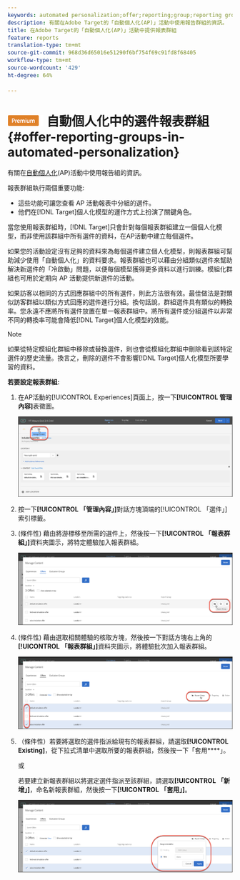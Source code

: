 ```yaml
---
keywords: automated personalization;offer;reporting;group;reporting group
description: 有關在Adobe Target的「自動個人化(AP)」活動中使用報告群組的資訊。
title: 在Adobe Target的「自動個人化(AP)」活動中提供報表群組
feature: reports
translation-type: tm+mt
source-git-commit: 968d36d65016e51290f6bf754f69c91fd8f68405
workflow-type: tm+mt
source-wordcount: '429'
ht-degree: 64%

---
```



# ![PREMIUM](/help/assets/premium.png) 自動個人化中的選件報表群組{#offer-reporting-groups-in-automated-personalization}

有關在[自動個人化](/help/c-activities/t-automated-personalization/automated-personalization.md)(AP)活動中使用報告組的資訊。

報表群組執行兩個重要功能:

* 這些功能可讓您查看 AP 活動報表中分組的選件。
* 他們在[!DNL Target]個人化模型的運作方式上扮演了關鍵角色。

當您使用報表群組時，[!DNL Target]只會針對每個報表群組建立一個個人化模型，而非使用該群組中所有選件的資料，在AP活動中建立每個選件。

如果您的活動設定沒有足夠的資料來為每個選件建立個人化模型，則報表群組可幫助減少使用「自動個人化」的資料要求。報表群組也可以藉由分組類似選件來幫助解決新選件的「冷啟動」問題，以便每個模型獲得更多資料以進行訓練。模組化群組也可用於定期向 AP 活動提供新選件的活動。

如果訪客以相同的方式回應群組中的所有選件，則此方法很有效。最佳做法是對類似訪客群組以類似方式回應的選件進行分組。換句話說，群組選件具有類似的轉換率。您永遠不應將所有選件放置在單一報表群組中。將所有選件或分組選件以非常不同的轉換率可能會降低[!DNL Target]個人化模型的效能。

>[!NOTE]
>
>如果從特定模組化群組中移除或替換選件，則也會從模組化群組中刪除看到該特定選件的歷史流量。換言之，刪除的選件不會影響[!DNL Target]個人化模型所要學習的資料。

**若要設定報表群組:**

1. 在AP活動的[!UICONTROL Experiences]頁面上，按一下&#x200B;**[!UICONTROL 管理內容]**&#x200B;表徵圖。

   ![](assets/ap_manage_content.png)

1. 按一下&#x200B;**[!UICONTROL 「管理內容」]**&#x200B;對話方塊頂端的[!UICONTROL 「選件」]索引標籤。
1. (條件性) 藉由將游標移至所需的選件上，然後按一下&#x200B;**[!UICONTROL 「報表群組」]**&#x200B;資料夾圖示，將特定體驗加入報表群組。

   ![](assets/ap_manage_content_2.png)

1. (條件性) 藉由選取相關體驗的核取方塊，然後按一下對話方塊右上角的&#x200B;**[!UICONTROL 「報表群組」]**&#x200B;資料夾圖示，將體驗批次加入報表群組。

   ![](assets/ap_manage_content_3.png)

1. （條件性）若要將選取的選件指派給現有的報表群組，請選取&#x200B;**[!UICONTROL Existing]**，從下拉式清單中選取所要的報表群組，然後按一下「套用&#x200B;****」。

   或

   若要建立新報表群組以將選定選件指派至該群組，請選取&#x200B;**[!UICONTROL 「新增」]**，命名新報表群組，然後按一下&#x200B;**[!UICONTROL 「套用」]**。

   ![](assets/ap_reporting_groups.png)

